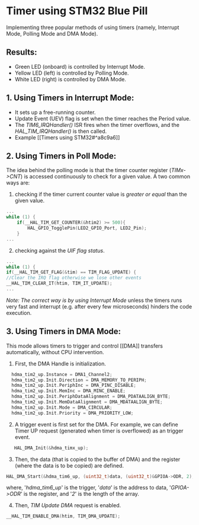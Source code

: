 # Timer using STM32 Blue Pill
Implementing three popular methods of using timers (namely, Interrupt Mode, Polling Mode and DMA Mode). 

## Results:

- Green LED (onboard) is controlled by Interrupt Mode.
- Yellow LED (left) is controlled by Polling Mode.
- White LED (right) is controlled by DMA Mode.

## 1. Using Timers in Interrupt Mode:
- It sets up a free-running counter.
- Update Event (UEV) flag is set when the timer reaches the Period value.
- The *TIM6_IRQHandler()* ISR fires when the timer overflows, and the *HAL_TIM_IRQHandler()* is then called.
- Example [[Timers using STM32#^a8c9a6]]

## 2. Using Timers in Poll Mode:
The idea behind the polling mode is that the timer counter register (*TIMx->CNT*) is accessed continuously to check for a given value.
A two common ways are:
1. checking if the timer current counter value is  *greater or equal* than the given value.
``` C++
...
while (1) {
	if(__HAL_TIM_GET_COUNTER(&htim2) >= 500){
		HAL_GPIO_TogglePin(LED2_GPIO_Port, LED2_Pin);
	}
...
```

2. checking against the *UIF flag status*.
``` C++
...
while (1) {
if(__HAL_TIM_GET_FLAG(&tim) == TIM_FLAG_UPDATE) {
//Clear the IRQ flag otherwise we lose other events
__HAL_TIM_CLEAR_IT(htim, TIM_IT_UPDATE);
...
```

*Note: The correct way is by using Interrupt Mode* unless the timers runs very fast and interrupt (e.g. after every few microseconds) hinders the code execution.

## 3. Using Timers in DMA Mode:
This mode allows timers to trigger and control [[DMA]] transfers automatically, without CPU intervention. 

1. First, the DMA Handle is initialization.
```C++
  hdma_tim2_up.Instance = DMA1_Channel2;
  hdma_tim2_up.Init.Direction = DMA_MEMORY_TO_PERIPH;
  hdma_tim2_up.Init.PeriphInc = DMA_PINC_DISABLE;
  hdma_tim2_up.Init.MemInc = DMA_MINC_ENABLE;
  hdma_tim2_up.Init.PeriphDataAlignment = DMA_PDATAALIGN_BYTE;
  hdma_tim2_up.Init.MemDataAlignment = DMA_MDATAALIGN_BYTE;
  hdma_tim2_up.Init.Mode = DMA_CIRCULAR;
  hdma_tim2_up.Init.Priority = DMA_PRIORITY_LOW;
```

2. A trigger event is first set for the DMA.  For example, we can define Timer UP request (generated when timer is overflowed) as an trigger event. 
```C++
   HAL_DMA_Init(&hdma_timx_up);
```

3. Then, the data (that is copied to the buffer of DMA) and the register (where the data is to be copied) are defined.
```C++
HAL_DMA_Start(&hdma_tim6_up, (uint32_t)data, (uint32_t)&GPIOA->ODR, 2);
```
where, '*hdma_tim6_up*' is the trigger, '*data*' is the address to data, '*GPIOA->ODR*' is the register, and '*2*' is the length of the array. 

4. Then, *TIM Update DMA* request is enabled.
```C++
__HAL_TIM_ENABLE_DMA(htim, TIM_DMA_UPDATE);
